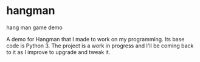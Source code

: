 # hangman
hang man game demo

A demo for Hangman that I made to work on my programming. Its base code is Python 3. The project is a work in progress and I'll be coming back to it as I improve to upgrade and tweak it.
